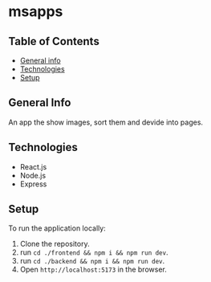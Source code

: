 # msapps

## Table of Contents
* [General info](#general-info)
* [Technologies](#technologies)
* [Setup](#setup)

## General Info
An app the show images, sort them and devide into pages.

## Technologies
* React.js
* Node.js
* Express

## Setup

To run the application locally:
1. Clone the repository.
3. run `cd ./frontend && npm i && npm run dev`.
4. run `cd ./backend && npm i && npm run dev`.
5. Open `http://localhost:5173` in the browser.

